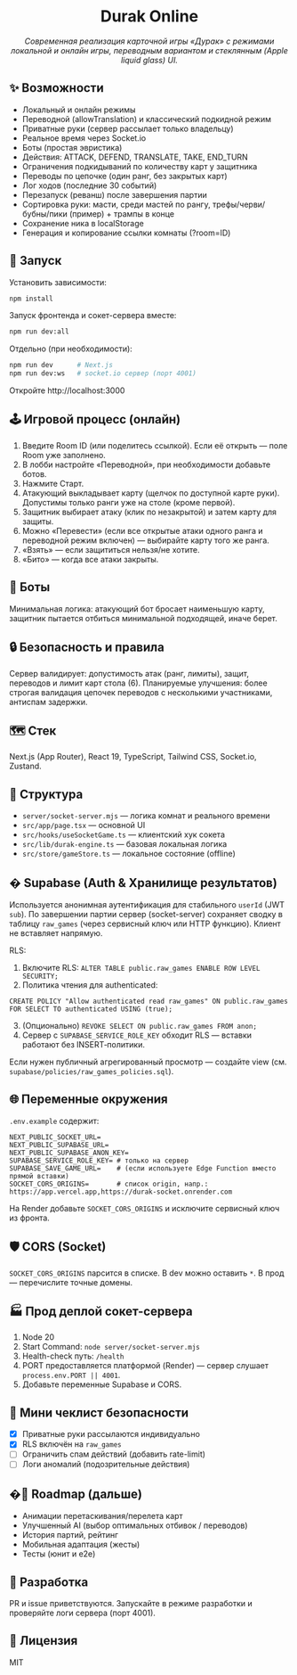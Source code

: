 <div align="center">
<h1>Durak Online</h1>
<p><em>Современная реализация карточной игры «Дурак» с режимами локальной и онлайн игры, переводным вариантом и стеклянным (Apple liquid glass) UI.</em></p>
</div>

## ✨ Возможности

- Локальный и онлайн режимы
- Переводной (allowTranslation) и классический подкидной режим
- Приватные руки (сервер рассылает только владельцу)
- Реальное время через Socket.io
- Боты (простая эвристика)
- Действия: ATTACK, DEFEND, TRANSLATE, TAKE, END_TURN
- Ограничения подкидываний по количеству карт у защитника
- Переводы по цепочке (один ранг, без закрытых карт)
- Лог ходов (последние 30 событий)
- Перезапуск (реванш) после завершения партии
- Сортировка руки: масти, среди мастей по рангу, трефы/черви/бубны/пики (пример) + трампы в конце
- Сохранение ника в localStorage
- Генерация и копирование ссылки комнаты (?room=ID)

## 🚀 Запуск

Установить зависимости:
```bash
npm install
```

Запуск фронтенда и сокет-сервера вместе:
```bash
npm run dev:all
```

Отдельно (при необходимости):
```bash
npm run dev      # Next.js
npm run dev:ws   # socket.io сервер (порт 4001)
```

Откройте http://localhost:3000

## 🕹 Игровой процесс (онлайн)
1. Введите Room ID (или поделитесь ссылкой). Если её открыть — поле Room уже заполнено.
2. В лобби настройте «Переводной», при необходимости добавьте ботов.
3. Нажмите Старт.
4. Атакующий выкладывает карту (щелчок по доступной карте руки). Допустимы только ранги уже на столе (кроме первой).
5. Защитник выбирает атаку (клик по незакрытой) и затем карту для защиты.
6. Можно «Перевести» (если все открытые атаки одного ранга и переводной режим включен) — выбирайте карту того же ранга.
7. «Взять» — если защититься нельзя/не хотите.
8. «Бито» — когда все атаки закрыты.

## 🧠 Боты
Минимальная логика: атакующий бот бросает наименьшую карту, защитник пытается отбиться минимальной подходящей, иначе берет.

## 🔒 Безопасность и правила
Сервер валидирует: допустимость атак (ранг, лимиты), защит, переводов и лимит карт стола (6).
Планируемые улучшения: более строгая валидация цепочек переводов с несколькими участниками, антиспам задержки.

## 🗺 Стек
Next.js (App Router), React 19, TypeScript, Tailwind CSS, Socket.io, Zustand.

## 📂 Структура
- `server/socket-server.mjs` — логика комнат и реального времени
- `src/app/page.tsx` — основной UI
- `src/hooks/useSocketGame.ts` — клиентский хук сокета
- `src/lib/durak-engine.ts` — базовая локальная логика
- `src/store/gameStore.ts` — локальное состояние (offline)

## � Supabase (Auth & Хранилище результатов)
Используется анонимная аутентификация для стабильного `userId` (JWT `sub`). По завершении партии сервер (socket-server) сохраняет сводку в таблицу `raw_games` (через сервисный ключ или HTTP функцию). Клиент не вставляет напрямую.

RLS:
1. Включите RLS: `ALTER TABLE public.raw_games ENABLE ROW LEVEL SECURITY;`
2. Политика чтения для authenticated:
```
CREATE POLICY "Allow authenticated read raw_games" ON public.raw_games
FOR SELECT TO authenticated USING (true);
```
3. (Опционально) `REVOKE SELECT ON public.raw_games FROM anon;`
4. Сервер с `SUPABASE_SERVICE_ROLE_KEY` обходит RLS — вставки работают без INSERT‑политики.

Если нужен публичный агрегированный просмотр — создайте view (см. `supabase/policies/raw_games_policies.sql`).

## 🌐 Переменные окружения
`.env.example` содержит:
```
NEXT_PUBLIC_SOCKET_URL=
NEXT_PUBLIC_SUPABASE_URL=
NEXT_PUBLIC_SUPABASE_ANON_KEY=
SUPABASE_SERVICE_ROLE_KEY= # только на сервер
SUPABASE_SAVE_GAME_URL=    # (если используете Edge Function вместо прямой вставки)
SOCKET_CORS_ORIGINS=       # список origin, напр.: https://app.vercel.app,https://durak-socket.onrender.com
```
На Render добавьте `SOCKET_CORS_ORIGINS` и исключите сервисный ключ из фронта.

## 🛡 CORS (Socket)
`SOCKET_CORS_ORIGINS` парсится в списке. В dev можно оставить `*`. В прод — перечислите точные домены.

## 🏭 Прод деплой сокет-сервера
1. Node 20
2. Start Command: `node server/socket-server.mjs`
3. Health-check путь: `/health`
4. PORT предоставляется платформой (Render) — сервер слушает `process.env.PORT || 4001`.
5. Добавьте переменные Supabase и CORS.

## 🔐 Мини чеклист безопасности
- [x] Приватные руки рассылаются индивидуально
- [x] RLS включён на `raw_games`
- [ ] Ограничить спам действий (добавить rate-limit)
- [ ] Логи аномалий (подозрительные действия)

## �🔄 Roadmap (дальше)
- Анимации перетаскивания/перелета карт
- Улучшенный AI (выбор оптимальных отбивок / переводов)
- История партий, рейтинг
- Мобильная адаптация (жесты)
- Тесты (юнит и e2e)

## 🐛 Разработка
PR и issue приветствуются. Запускайте в режиме разработки и проверяйте логи сервера (порт 4001).

## 📜 Лицензия
MIT

